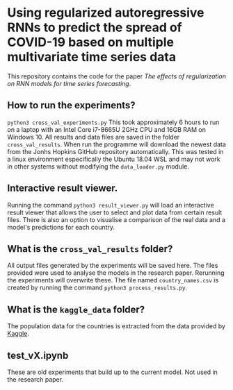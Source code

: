 # Using regularized autoregressive RNNs to predict the spread of COVID-19 based on multiple multivariate time series data 
This repository contains the code for the paper *The effects of regularization on RNN models for time series forecasting*.

## How to run the experiments?
`python3 cross_val_experiments.py`
This took approximately 6 hours to run on a laptop with an Intel Core i7-8665U 2GHz CPU and 16GB RAM on Windows 10.
All results and data files are saved in the folder `cross_val_results`. When run the programme will download the newest
data from the Jonhs Hopkins GitHub repository automatically. This was tested in a linux environment especifically the Ubuntu
18.04 WSL and may not work in other systems without modifying the `data_loader.py` module.

## Interactive result viewer.
Running the command `python3 result_viewer.py` will load an interactive result viewer that allows the user to select and plot
data from certain result files. There is also an option to visualise a comparison of the real data and a model's predictions for
each country.

## What is the `cross_val_results` folder?
All output files generated by the experiments will be saved here. The files provided were used to analyse the models in
the research paper. Rerunning the experiments will overwrite these. The file named `country_names.csv` is created by running the
command `python3 process_results.py`.

## What is the `kaggle_data` folder?
The population data for the countries is extracted from the data provided by
[Kaggle](https://www.kaggle.com/c/covid19-global-forecasting-week-5/).

## test_vX.ipynb
These are old experiments that build up to the current model. Not used in the research paper.
